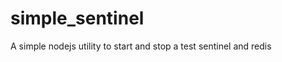 simple_sentinel
===============

A simple nodejs utility to start and stop a test sentinel and redis
